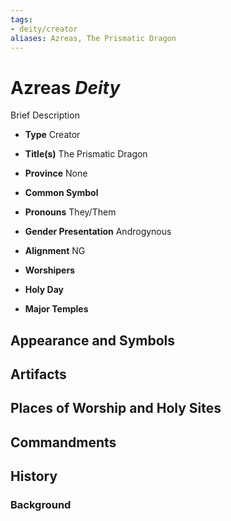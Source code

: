 ```yaml
---
tags:
- deity/creator
aliases: Azreas, The Prismatic Dragon
---
```

# Azreas *Deity*

Brief Description

- **Type** Creator
- **Title(s)** The Prismatic Dragon
- **Province** None
- **Common Symbol** 
- **Pronouns** They/Them
- **Gender Presentation** Androgynous
- **Alignment** NG

- **Worshipers** 
- **Holy Day** 
- **Major Temples** 

## Appearance and Symbols

## Artifacts

## Places of Worship and Holy Sites

## Commandments

## History
### Background